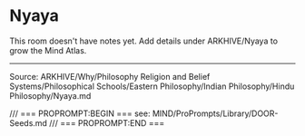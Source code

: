 # Nyaya

This room doesn't have notes yet. Add details under ARKHIVE/Nyaya to grow the Mind Atlas.

---
Source: ARKHIVE/Why/Philosophy Religion and Belief Systems/Philosophical Schools/Eastern Philosophy/Indian Philosophy/Hindu Philosophy/Nyaya.md

/// === PROPROMPT:BEGIN ===
see: MIND/ProPrompts/Library/DOOR-Seeds.md
/// === PROPROMPT:END ===
